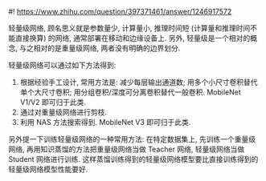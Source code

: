 #! https://www.zhihu.com/question/397371461/answer/1246917572

[comment]: <> (Answer URL: https://www.zhihu.com/question/397371461/answer/1246917572)
[comment]: <> (Question Title: 为什么MobilNet可以称为轻量级网络？)
[comment]: <> (Author Name: 采石工)
[comment]: <> (Create Time: 2020-05-26 15:39:27)

轻量级网络, 顾名思义就是参数量少, 计算量小, 推理时间短 (计算量和推理时间不能直接换算) 的网络, 通常部署在移动和边缘设备上. 另外, 轻量级是一个相对的概念, 与之相对的是重量级网络, 两者没有明确的边界划分.

轻量级网络可以通过如下方法得到:

1) 根据经验手工设计, 常用方法是: 减少每层输出通道数; 用多个小尺寸卷积替代单个大尺寸卷积; 用分组卷积/深度可分离卷积替代一般卷积. MobileNet V1/V2 即可归于此类. 
2) 通过对重量级网络进行剪枝. 
3) 利用 NAS 方法搜索得到. MobileNet V3 即可归于此类. 

另外提一下训练轻量级网络的一种常用方法: 在特定数据集上, 先训练一个重量级网络, 再用知识蒸馏的方法把重量级网络当做 Teacher 网络, 轻量级网络当做 Student 网络进行训练. 这样蒸馏训练得到的轻量级网络模型要比直接训练得到的轻量级网络模型性能要好.

